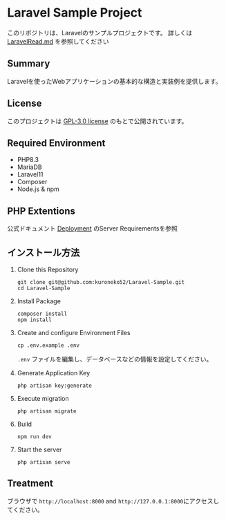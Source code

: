 # Laravel Sample Project

このリポジトリは、Laravelのサンプルプロジェクトです。
詳しくは [LaravelRead.md](https://github.com/kuroneko52/Laravel-Sample/blob/feature_readMe/LaravelRead.md) を参照してください

## Summary

Laravelを使ったWebアプリケーションの基本的な構造と実装例を提供します。

## License

このプロジェクトは [GPL-3.0 license](https://github.com/kuroneko52/Laravel-Sample?tab=GPL-3.0-1-ov-file#readme) のもとで公開されています。

## Required Environment

- PHP8.3
- MariaDB
- Laravel11
- Composer
- Node.js & npm

## PHP Extentions
公式ドキュメント [Deployment](https://laravel.com/docs/11.x/deployment#server-requirements) のServer Requirementsを参照

## インストール方法

1. Clone this Repository

   ```
   git clone git@github.com:kuroneko52/Laravel-Sample.git
   cd Laravel-Sample
   ```

2. Install Package

   ```
   composer install
   npm install
   ```

3. Create and configure Environment Files

   ```
   cp .env.example .env
   ```

   `.env` ファイルを編集し、データベースなどの情報を設定してください。

4. Generate Application Key

   ```
   php artisan key:generate
   ```

5. Execute migration

   ```
   php artisan migrate
   ```

6. Build

   ```
   npm run dev
   ```

7. Start the server

   ```
   php artisan serve
   ```

## Treatment

ブラウザで `http://localhost:8000` and `http://127.0.0.1:8000`にアクセスしてください。
